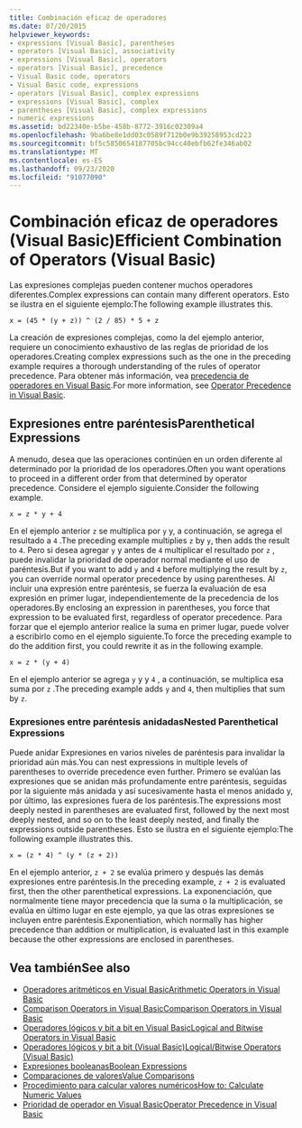 ```yaml
---
title: Combinación eficaz de operadores
ms.date: 07/20/2015
helpviewer_keywords:
- expressions [Visual Basic], parentheses
- operators [Visual Basic], associativity
- expressions [Visual Basic], operators
- operators [Visual Basic], precedence
- Visual Basic code, operators
- Visual Basic code, expressions
- operators [Visual Basic], complex expressions
- expressions [Visual Basic], complex
- parentheses [Visual Basic], complex expressions
- numeric expressions
ms.assetid: bd22340e-b5be-458b-8772-3916c02309a4
ms.openlocfilehash: 9ba6be8e1dd03c0589f712b0e9b39258953cd223
ms.sourcegitcommit: bf5c5850654187705bc94cc40ebfb62fe346ab02
ms.translationtype: MT
ms.contentlocale: es-ES
ms.lasthandoff: 09/23/2020
ms.locfileid: "91077090"
---
```

# <a name="efficient-combination-of-operators-visual-basic"></a><span data-ttu-id="84a76-102">Combinación eficaz de operadores (Visual Basic)</span><span class="sxs-lookup"><span data-stu-id="84a76-102">Efficient Combination of Operators (Visual Basic)</span></span>

<span data-ttu-id="84a76-103">Las expresiones complejas pueden contener muchos operadores diferentes.</span><span class="sxs-lookup"><span data-stu-id="84a76-103">Complex expressions can contain many different operators.</span></span> <span data-ttu-id="84a76-104">Esto se ilustra en el siguiente ejemplo:</span><span class="sxs-lookup"><span data-stu-id="84a76-104">The following example illustrates this.</span></span>  
  
 `x = (45 * (y + z)) ^ (2 / 85) * 5 + z`  
  
 <span data-ttu-id="84a76-105">La creación de expresiones complejas, como la del ejemplo anterior, requiere un conocimiento exhaustivo de las reglas de prioridad de los operadores.</span><span class="sxs-lookup"><span data-stu-id="84a76-105">Creating complex expressions such as the one in the preceding example requires a thorough understanding of the rules of operator precedence.</span></span> <span data-ttu-id="84a76-106">Para obtener más información, vea [precedencia de operadores en Visual Basic](../../../language-reference/operators/operator-precedence.md).</span><span class="sxs-lookup"><span data-stu-id="84a76-106">For more information, see [Operator Precedence in Visual Basic](../../../language-reference/operators/operator-precedence.md).</span></span>  
  
## <a name="parenthetical-expressions"></a><span data-ttu-id="84a76-107">Expresiones entre paréntesis</span><span class="sxs-lookup"><span data-stu-id="84a76-107">Parenthetical Expressions</span></span>  

 <span data-ttu-id="84a76-108">A menudo, desea que las operaciones continúen en un orden diferente al determinado por la prioridad de los operadores.</span><span class="sxs-lookup"><span data-stu-id="84a76-108">Often you want operations to proceed in a different order from that determined by operator precedence.</span></span> <span data-ttu-id="84a76-109">Considere el ejemplo siguiente.</span><span class="sxs-lookup"><span data-stu-id="84a76-109">Consider the following example.</span></span>  
  
 `x = z * y + 4`  
  
 <span data-ttu-id="84a76-110">En el ejemplo anterior `z` se multiplica por `y` y, a continuación, se agrega el resultado a `4` .</span><span class="sxs-lookup"><span data-stu-id="84a76-110">The preceding example multiplies `z` by `y`, then adds the result to `4`.</span></span> <span data-ttu-id="84a76-111">Pero si desea agregar `y` y antes de `4` multiplicar el resultado por `z` , puede invalidar la prioridad de operador normal mediante el uso de paréntesis.</span><span class="sxs-lookup"><span data-stu-id="84a76-111">But if you want to add `y` and `4` before multiplying the result by `z`, you can override normal operator precedence by using parentheses.</span></span> <span data-ttu-id="84a76-112">Al incluir una expresión entre paréntesis, se fuerza la evaluación de esa expresión en primer lugar, independientemente de la precedencia de los operadores.</span><span class="sxs-lookup"><span data-stu-id="84a76-112">By enclosing an expression in parentheses, you force that expression to be evaluated first, regardless of operator precedence.</span></span> <span data-ttu-id="84a76-113">Para forzar que el ejemplo anterior realice la suma en primer lugar, puede volver a escribirlo como en el ejemplo siguiente.</span><span class="sxs-lookup"><span data-stu-id="84a76-113">To force the preceding example to do the addition first, you could rewrite it as in the following example.</span></span>  
  
 `x = z * (y + 4)`  
  
 <span data-ttu-id="84a76-114">En el ejemplo anterior se agrega `y` y y `4` , a continuación, se multiplica esa suma por `z` .</span><span class="sxs-lookup"><span data-stu-id="84a76-114">The preceding example adds `y` and `4`, then multiplies that sum by `z`.</span></span>  
  
### <a name="nested-parenthetical-expressions"></a><span data-ttu-id="84a76-115">Expresiones entre paréntesis anidadas</span><span class="sxs-lookup"><span data-stu-id="84a76-115">Nested Parenthetical Expressions</span></span>  

 <span data-ttu-id="84a76-116">Puede anidar Expresiones en varios niveles de paréntesis para invalidar la prioridad aún más.</span><span class="sxs-lookup"><span data-stu-id="84a76-116">You can nest expressions in multiple levels of parentheses to override precedence even further.</span></span> <span data-ttu-id="84a76-117">Primero se evalúan las expresiones que se anidan más profundamente entre paréntesis, seguidas por la siguiente más anidada y así sucesivamente hasta el menos anidado y, por último, las expresiones fuera de los paréntesis.</span><span class="sxs-lookup"><span data-stu-id="84a76-117">The expressions most deeply nested in parentheses are evaluated first, followed by the next most deeply nested, and so on to the least deeply nested, and finally the expressions outside parentheses.</span></span> <span data-ttu-id="84a76-118">Esto se ilustra en el siguiente ejemplo:</span><span class="sxs-lookup"><span data-stu-id="84a76-118">The following example illustrates this.</span></span>  
  
 `x = (z * 4) ^ (y * (z + 2))`  
  
 <span data-ttu-id="84a76-119">En el ejemplo anterior, `z + 2` se evalúa primero y después las demás expresiones entre paréntesis.</span><span class="sxs-lookup"><span data-stu-id="84a76-119">In the preceding example, `z + 2` is evaluated first, then the other parenthetical expressions.</span></span> <span data-ttu-id="84a76-120">La exponenciación, que normalmente tiene mayor precedencia que la suma o la multiplicación, se evalúa en último lugar en este ejemplo, ya que las otras expresiones se incluyen entre paréntesis.</span><span class="sxs-lookup"><span data-stu-id="84a76-120">Exponentiation, which normally has higher precedence than addition or multiplication, is evaluated last in this example because the other expressions are enclosed in parentheses.</span></span>  
  
## <a name="see-also"></a><span data-ttu-id="84a76-121">Vea también</span><span class="sxs-lookup"><span data-stu-id="84a76-121">See also</span></span>

- [<span data-ttu-id="84a76-122">Operadores aritméticos en Visual Basic</span><span class="sxs-lookup"><span data-stu-id="84a76-122">Arithmetic Operators in Visual Basic</span></span>](arithmetic-operators.md)
- [<span data-ttu-id="84a76-123">Comparison Operators in Visual Basic</span><span class="sxs-lookup"><span data-stu-id="84a76-123">Comparison Operators in Visual Basic</span></span>](comparison-operators.md)
- [<span data-ttu-id="84a76-124">Operadores lógicos y bit a bit en Visual Basic</span><span class="sxs-lookup"><span data-stu-id="84a76-124">Logical and Bitwise Operators in Visual Basic</span></span>](logical-and-bitwise-operators.md)
- [<span data-ttu-id="84a76-125">Operadores lógicos y bit a bit (Visual Basic)</span><span class="sxs-lookup"><span data-stu-id="84a76-125">Logical/Bitwise Operators (Visual Basic)</span></span>](../../../language-reference/operators/logical-bitwise-operators.md)
- [<span data-ttu-id="84a76-126">Expresiones booleanas</span><span class="sxs-lookup"><span data-stu-id="84a76-126">Boolean Expressions</span></span>](boolean-expressions.md)
- [<span data-ttu-id="84a76-127">Comparaciones de valores</span><span class="sxs-lookup"><span data-stu-id="84a76-127">Value Comparisons</span></span>](value-comparisons.md)
- [<span data-ttu-id="84a76-128">Procedimiento para calcular valores numéricos</span><span class="sxs-lookup"><span data-stu-id="84a76-128">How to: Calculate Numeric Values</span></span>](how-to-calculate-numeric-values.md)
- [<span data-ttu-id="84a76-129">Prioridad de operador en Visual Basic</span><span class="sxs-lookup"><span data-stu-id="84a76-129">Operator Precedence in Visual Basic</span></span>](../../../language-reference/operators/operator-precedence.md)
